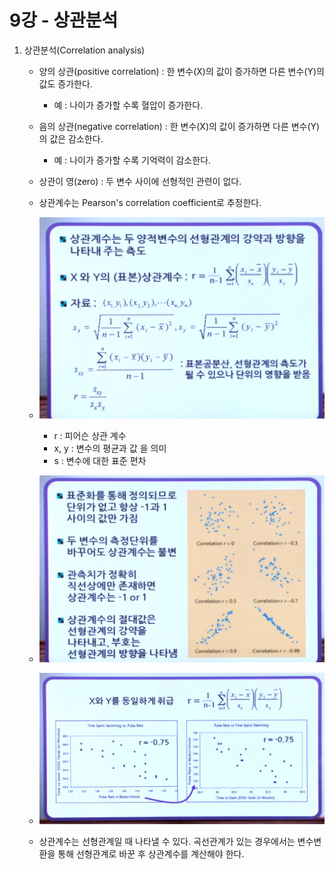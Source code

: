 # 9강 - 상관분석

1. 상관분석(Correlation analysis)

   - 양의 상관(positive correlation) : 한 변수(X)의 값이 증가하면 다른 변수(Y)의 값도 증가한다.
     - 예 : 나이가 증가할 수록 혈압이 증가한다.
   - 음의 상관(negative correlation) : 한 변수(X)의 값이 증가하면 다른 변수(Y)의 값은 감소한다.
     - 예 : 나이가 증가할 수록 기억력이 감소한다.

   - 상관이 영(zero) : 두 변수 사이에 선형적인 관련이 없다.
   - 상관계수는 Pearson's correlation coefficient로 추정한다.
   - ![상관계수](image/9_상관계수.PNG)
     - r : 피어슨 상관 계수
     - x, y : 변수의 평균과 값 을 의미
     - s : 변수에 대한 표준 편차 
   - ![상관계수2](image/9_상관계수2.PNG)

   - ![상관계수3](image/9_상관계수3.PNG)
   - 상관계수는 선형관계일 때 나타낼 수 있다. 곡선관계가 있는 경우에서는 변수변환을 통해 선형관계로 바꾼 후 상관계수를 계산해야 한다.








































